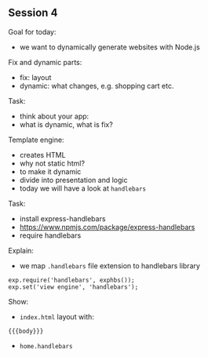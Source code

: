 ## Session 4

Goal for today:
- we want to dynamically generate websites with Node.js

Fix and dynamic parts:
- fix: layout
- dynamic: what changes, e.g. shopping cart etc.

Task:
- think about your app:
- what is dynamic, what is fix?

Template engine:
- creates HTML 
- why not static html?
- to make it dynamic
- divide into presentation and logic
- today we will have a look at `handlebars`

Task:
- install express-handlebars
- https://www.npmjs.com/package/express-handlebars
- require handlebars

Explain:
- we map `.handlebars` file extension to handlebars library
```
exp.require('handlebars', exphbs());
exp.set('view engine', 'handlebars');
```

Show: 
- `index.html` layout with:
```
{{{body}}}
```
- `home.handlebars`

